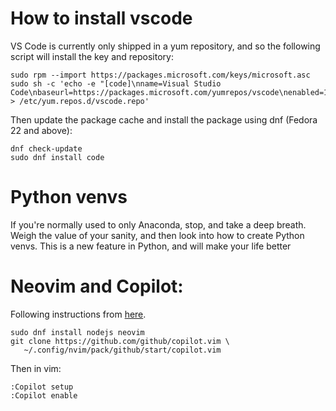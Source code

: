 # How to install vscode
VS Code is currently only shipped in a yum repository, and so the following script will install the key and repository:

```
sudo rpm --import https://packages.microsoft.com/keys/microsoft.asc
sudo sh -c 'echo -e "[code]\nname=Visual Studio Code\nbaseurl=https://packages.microsoft.com/yumrepos/vscode\nenabled=1\ngpgcheck=1\ngpgkey=https://packages.microsoft.com/keys/microsoft.asc" > /etc/yum.repos.d/vscode.repo'
```

Then update the package cache and install the package using dnf (Fedora 22 and above):

```
dnf check-update
sudo dnf install code
```


# Python venvs

If you're normally used to only Anaconda, stop, and take a deep breath. Weigh the value of your sanity, and then look into how to create Python venvs. This is a new feature in Python, and will make your life better



# Neovim and Copilot:

Following instructions from [here](https://docs.github.com/en/copilot/getting-started-with-github-copilot/getting-started-with-github-copilot-in-neovim).

```
sudo dnf install nodejs neovim
git clone https://github.com/github/copilot.vim \
   ~/.config/nvim/pack/github/start/copilot.vim
```

Then in vim:

```
:Copilot setup
:Copilot enable
```
